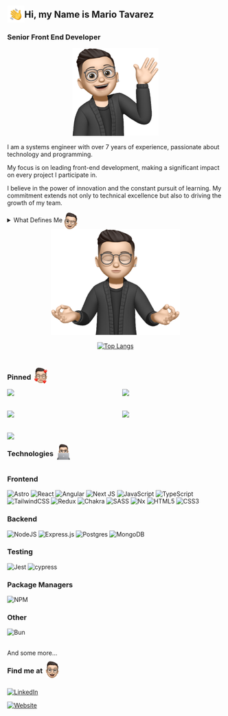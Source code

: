 
<div style="display: flex; align-items: center;">
  <img src="./Hand_Wave.gif" alt="hand wage" width="40"/>
  <h2 style="margin: 0;">Hi, my Name is Mario Tavarez</h2>
</div>


### Senior Front End Developer

<p align="center">
  <img src="./Subject.png" alt="https://mariotavarez.dev" width="200"/>
</p>

I am a systems engineer with over 7 years of experience, passionate about technology and programming.

My focus is on leading front-end development, making a significant impact on every project I participate in.

I believe in the power of innovation and the constant pursuit of learning. My commitment extends not only to technical excellence but also to driving the growth of my team.

<details>
  <summary>What Defines Me <img src="./Subject_2.png" alt="houston cli" style="vertical-align: middle;" width="30"/> </summary>
  <br>
  🔭 I’m currently dedicated to crafting exceptional solutions

  <br>

  🌱 I’m in a perpetual state of learning 🤓
  <br>

  🤝 I’m seeking opportunities to contribute to impactful projects!
  <br>

  👨‍💻 Check out my projects at mariotavarez.dev
  <br>

  💬 Let's discuss open source, web development, and community management
  <br>

  📫 Reach me at mariojosueitq@gmail.com
</details>


<center>
  <img src="./Subject_3.png" alt="https://mariotavarez.dev" width="300"/>

  [![Top Langs](https://github-readme-stats.vercel.app/api/top-langs/?username=mariotavarez&title_color=DCF2F1&bg_color=10,232526,414345&border_radius=10&show_icons=true&layout=compact&text_color=ffffff)](https://github.com/mariotavarez/github-readme-stats)

</center>

<br>

<div style="display: flex; gap:.5rem; align-items: center;">
  <h3>Pinned</h3>
  <img src="./Subject_6.png" alt="Pinned" width="30"/>
</div>

<div style="display: grid; grid-template-columns: repeat(2, 1fr); gap: 2rem;">
  <a href="https://github.com/mariotavarez/tesla-landing-page">
    <img align="center" src="https://github-readme-stats.vercel.app/api/pin/?username=mariotavarez&repo=tesla-landing-page&title_color=DCF2F1&bg_color=10,000000,434343&border_color=e4e2e2&border_radius=10&show_icons=true&layout=compact&text_color=ffffff" />
  </a>
  <a href="https://github.com/mariotavarez/warp-configurations">
    <img align="center" src="https://github-readme-stats.vercel.app/api/pin/?username=mariotavarez&repo=warp-configurations&title_color=DCF2F1&bg_color=10,000000,434343&border_color=e4e2e2&border_radius=10&show_icons=true&layout=compact&text_color=ffffff" />
  </a>
  <a href="https://github.com/mariotavarez/astro-tips">
    <img align="center" src="https://github-readme-stats.vercel.app/api/pin/?username=mariotavarez&repo=astro-tips&title_color=DCF2F1&bg_color=10,000000,434343&border_color=e4e2e2&border_radius=10&show_icons=true&layout=compact&text_color=ffffff" />
  </a>
  <a href="https://github.com/mariotavarez/mi-aerolinea">
    <img align="center" src="https://github-readme-stats.vercel.app/api/pin/?username=mariotavarez&repo=mi-aerolinea&title_color=DCF2F1&bg_color=10,000000,434343&border_color=e4e2e2&border_radius=10&show_icons=true&layout=compact&text_color=ffffff" />
  </a>
  <a href="https://github.com/mariotavarez/mi-aerolinea">
    <img align="center" src="https://github-readme-stats.vercel.app/api/pin/?username=mariotavarez&repo=mi-aerolinea&title_color=DCF2F1&bg_color=10,000000,434343&border_color=e4e2e2&border_radius=10&show_icons=true&layout=compact&text_color=ffffff" />
  </a>
</div>


<div style="display: flex; gap:.5rem; align-items: center;">
  <h3>Technologies</h3>
  <img src="./Subject_8.png" alt="Technologies" width="30"/>
</div>

### Frontend
![Astro](https://img.shields.io/badge/astro-%232C2052.svg?style=for-the-badge&logo=astro&logoColor=white)
![React](https://img.shields.io/badge/react-%2320232a.svg?style=for-the-badge&logo=react&logoColor=%2361DAFB)
![Angular](https://img.shields.io/badge/angular-%23DD0031.svg?style=for-the-badge&logo=angular&logoColor=white)
![Next JS](https://img.shields.io/badge/Next-black?style=for-the-badge&logo=next.js&logoColor=white)
![JavaScript](https://img.shields.io/badge/javascript-%23323330.svg?style=for-the-badge&logo=javascript&logoColor=%23F7DF1E)
![TypeScript](https://img.shields.io/badge/typescript-%23007ACC.svg?style=for-the-badge&logo=typescript&logoColor=white)
![TailwindCSS](https://img.shields.io/badge/tailwindcss-%2338B2AC.svg?style=for-the-badge&logo=tailwind-css&logoColor=white)
![Redux](https://img.shields.io/badge/redux-%23593d88.svg?style=for-the-badge&logo=redux&logoColor=white)
![Chakra](https://img.shields.io/badge/chakra-%234ED1C5.svg?style=for-the-badge&logo=chakraui&logoColor=white)
![SASS](https://img.shields.io/badge/SASS-hotpink.svg?style=for-the-badge&logo=SASS&logoColor=white)
![Nx](https://img.shields.io/badge/nx-143055?style=for-the-badge&logo=nx&logoColor=white)
![HTML5](https://img.shields.io/badge/html5-%23E34F26.svg?style=for-the-badge&logo=html5&logoColor=white)
![CSS3](https://img.shields.io/badge/css3-%231572B6.svg?style=for-the-badge&logo=css3&logoColor=white)


### Backend
![NodeJS](https://img.shields.io/badge/node.js-6DA55F?style=for-the-badge&logo=node.js&logoColor=white)
![Express.js](https://img.shields.io/badge/express.js-%23404d59.svg?style=for-the-badge&logo=express&logoColor=%2361DAFB)
![Postgres](https://img.shields.io/badge/postgres-%23316192.svg?style=for-the-badge&logo=postgresql&logoColor=white)
![MongoDB](https://img.shields.io/badge/MongoDB-%234ea94b.svg?style=for-the-badge&logo=mongodb&logoColor=white)

### Testing
![Jest](https://img.shields.io/badge/-jest-%23C21325?style=for-the-badge&logo=jest&logoColor=white)
![cypress](https://img.shields.io/badge/-cypress-%23E5E5E5?style=for-the-badge&logo=cypress&logoColor=058a5e)

### Package Managers
![NPM](https://img.shields.io/badge/NPM-%23CB3837.svg?style=for-the-badge&logo=npm&logoColor=white)

### Other

![Bun](https://img.shields.io/badge/Bun-%23000000.svg?style=for-the-badge&logo=bun&logoColor=white)


</br>
And some more...

<div style="display: flex; gap:.5rem; align-items: center;">
  <h3>Find me at</h3>
  <img src="./Subject_10.png" alt="Technologies" width="30"/>
</div>

[![LinkedIn](https://img.shields.io/badge/linkedin-%230077B5.svg?style=for-the-badge&logo=linkedin&logoColor=white)](https://www.linkedin.com/in/mariotavarez/)

[![Website](https://img.shields.io/badge/Website_Mario_Tavarez-gray?style=for-the-badge)](https://mariotavarez.dev)
